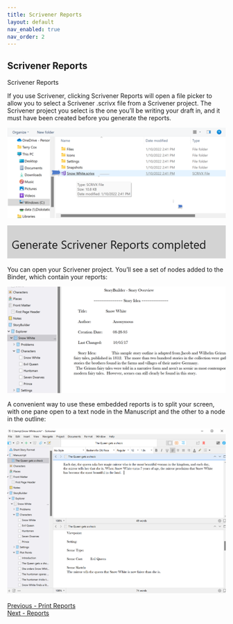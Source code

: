 ```yaml
---
title: Scrivener Reports
layout: default
nav_enabled: true
nav_order: 2
---
```

## Scrivener Reports ##
Scrivener Reports

If you use Scrivener, clicking Scrivener Reports will open a file picker to allow you to select a Scrivener .scrivx file from a Scrivener project. The Scrivener project you select is the one you’ll be writing your draft in, and it must have been created before you generate the reports.

![](Scrivener-Reports-File-Picker.png)

![](Scrivener-Reports-Generated-Status-Message.png)

You can open your Scrivener project. You’ll see a set of nodes added to the Binder, which contain your reports:

![](Scrivener-Binder-with-StoryCAD-Outline.png)

A convenient way to use these embedded reports is to split your screen, with one pane open to a text node in the Manuscript and the other to a node in the outline:

![](Scrivener-Split-Screen-with-StoryCAD.png)
 <br/>
 <br/>
[Previous - Print Reports](Print_Reports.md) <br/>
[Next - Reports](Reports.md) <br/>

